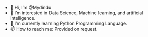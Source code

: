 - 👋 Hi, I’m @Mydindu
- 👀 I’m interested in Data Science, Machine learning, and artificial intelligence.
- 🌱 I’m currently learning Python Programming Language.
- 📫 How to reach me: Provided on request.

<!---
Mydindu/Mydindu is a ✨ special ✨ repository because its `README.md` (this file) appears on your GitHub profile.
You can click the Preview link to take a look at your changes.
--->
